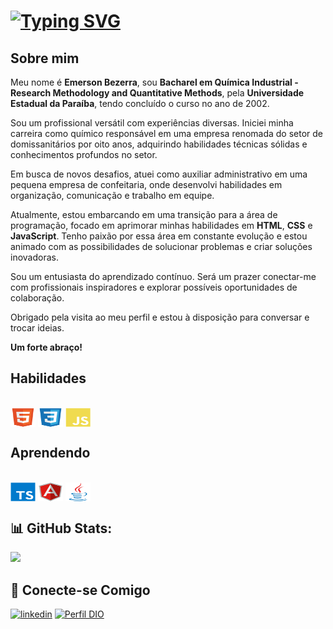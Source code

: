 # [![Typing SVG](<https://readme-typing-svg.herokuapp.com?duration=5011&color=CFCECB&center=falso&vCenter=falso&lines=Ol%C3%A1+%F0%9F%91%8B+seja+Bem-vindo(a)!>)](https://git.io/typing-svg)

## **Sobre mim**

Meu nome é **Emerson Bezerra**, sou **Bacharel em Química Industrial - Research Methodology and Quantitative Methods**, pela **Universidade Estadual da Paraíba**, tendo concluído o curso no ano de 2002.

Sou um profissional versátil com experiências diversas. Iniciei minha carreira como químico responsável em uma empresa renomada do setor de domissanitários por oito anos, adquirindo habilidades técnicas sólidas e conhecimentos profundos no setor.

Em busca de novos desafios, atuei como auxiliar administrativo em uma pequena empresa de confeitaria, onde desenvolvi habilidades em organização, comunicação e trabalho em equipe.

Atualmente, estou embarcando em uma transição para a área de programação, focado em aprimorar minhas habilidades em **HTML**, **CSS** e **JavaScript**. Tenho paixão por essa área em constante evolução e estou animado com as possibilidades de solucionar problemas e criar soluções inovadoras.

Sou um entusiasta do aprendizado contínuo. Será um prazer conectar-me com profissionais inspiradores e explorar possíveis oportunidades de colaboração.

Obrigado pela visita ao meu perfil e estou à disposição para conversar e trocar ideias.

**Um forte abraço!**

## **Habilidades**

<div style="display: inline_block"><br>
  <img align="center" alt="HTML5" height="30" width="40" src="https://raw.githubusercontent.com/devicons/devicon/master/icons/html5/html5-original.svg ">
  <img align="center" alt="CSS3" height="30" width="40" src="https://raw.githubusercontent.com/devicons/devicon/master/icons/css3/css3-original.svg ">
  <img align="center" alt="JavaScript" height="30" width="40" src="https://raw.githubusercontent.com/devicons/devicon/master/icons/javascript/javascript-plain.svg ">
</div>

## **Aprendendo**

<div style="display: inline_block"><br>
  <img align="center" alt="TypeScript" height="30" width="40" src="https://raw.githubusercontent.com/devicons/devicon/1119b9f84c0290e0f0b38982099a2bd027a48bf1/icons/typescript/typescript-original.svg">
  <img align="center" alt="Angular" height="30" width="40" src="https://raw.githubusercontent.com/devicons/devicon/1119b9f84c0290e0f0b38982099a2bd027a48bf1/icons/angularjs/angularjs-original.svg">
  <img align="center" alt="Java" height="30" width="40" src="https://raw.githubusercontent.com/devicons/devicon/1119b9f84c0290e0f0b38982099a2bd027a48bf1/icons/java/java-original.svg">
</div>

## 📊 GitHub Stats:

![](https://github-readme-stats.vercel.app/api/top-langs/?username=emersonbbezerra&theme=react&hide_border=false&include_all_commits=false&count_private=false&layout=compact)

## 🔗 Conecte-se Comigo

[![linkedin](https://img.shields.io/badge/linkedin-0A66C2?style=for-the-badge&logo=linkedin&logoColor=white)](www.linkedin.com/in/emersonbbezerra)
[![Perfil DIO](https://img.shields.io/badge/-Meu%20Perfil%20na%20DIO-000?style=for-the-badge)](https://www.dio.me/users/emersonbbezerra)
